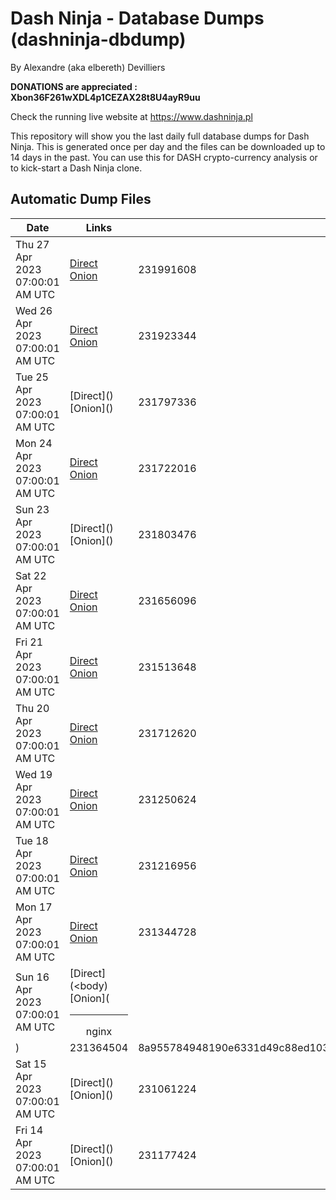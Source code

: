 # Dash Ninja - Database Dumps (dashninja-dbdump)
By Alexandre (aka elbereth) Devilliers

**DONATIONS are appreciated : Xbon36F261wXDL4p1CEZAX28t8U4ayR9uu**

Check the running live website at https://www.dashninja.pl

This repository will show you the last daily full database dumps for Dash Ninja. This is generated once per day and the files can be downloaded up to 14 days in the past.
You can use this for DASH crypto-currency analysis or to kick-start a Dash Ninja clone.


## Automatic Dump Files
| Date | Links | Size | SHA256 |
|--|--|--|--|
| Thu 27 Apr 2023 07:00:01 AM UTC | [Direct](https://oshi.at/Nxfh) [Onion](http://5ety7tpkim5me6eszuwcje7bmy25pbtrjtue7zkqqgziljwqy3rrikqd.onion/Nxfh) | 231991608 | 71490162525b36517ca9370e14c2242bc954a5876084a1c6a715cff8eeb1bd93 | 
| Wed 26 Apr 2023 07:00:01 AM UTC | [Direct](https://oshi.at/qozp) [Onion](http://5ety7tpkim5me6eszuwcje7bmy25pbtrjtue7zkqqgziljwqy3rrikqd.onion/qozp) | 231923344 | c1af068392d75d55e30f0a1c19c4da953daea40bf0d60a7aba795f69b56193cb | 
| Tue 25 Apr 2023 07:00:01 AM UTC | [Direct](</body></html>) [Onion](</body></html>) | 231797336 | 59dae3e1eddfa2cac3a3ee34cb56e934f93d2da0720c1ae1c8f4a077b41ab3f9 | 
| Mon 24 Apr 2023 07:00:01 AM UTC | [Direct](https://oshi.at/FyMY) [Onion](http://5ety7tpkim5me6eszuwcje7bmy25pbtrjtue7zkqqgziljwqy3rrikqd.onion/FyMY) | 231722016 | 7b4950e266886f76111085d912c34dca641529d7ed8c164390b3a9b45b347d2f | 
| Sun 23 Apr 2023 07:00:01 AM UTC | [Direct](</body></html>) [Onion](</body></html>) | 231803476 | 3753b4f7caba30dd8ba364e5ccc5292b55b7a706179a83cae1c397958c151e93 | 
| Sat 22 Apr 2023 07:00:01 AM UTC | [Direct](https://oshi.at/Egbe) [Onion](http://5ety7tpkim5me6eszuwcje7bmy25pbtrjtue7zkqqgziljwqy3rrikqd.onion/Egbe) | 231656096 | da88601f36fdc82ba8b640711c80bbc7499246b386e9dfec5fe64a17bed0bc20 | 
| Fri 21 Apr 2023 07:00:01 AM UTC | [Direct](https://oshi.at/nzgu) [Onion](http://5ety7tpkim5me6eszuwcje7bmy25pbtrjtue7zkqqgziljwqy3rrikqd.onion/nzgu) | 231513648 | 931f6280bc18e8f4bbc46fd69e84a0889aa13f3f4a07807bad34c0b4b2bcd046 | 
| Thu 20 Apr 2023 07:00:01 AM UTC | [Direct](https://oshi.at/UUXn) [Onion](http://5ety7tpkim5me6eszuwcje7bmy25pbtrjtue7zkqqgziljwqy3rrikqd.onion/UUXn) | 231712620 | 818f468036458f52fe39cc8a9e5fab2d9e844d79b78fe88a350868fa24a15098 | 
| Wed 19 Apr 2023 07:00:01 AM UTC | [Direct](https://oshi.at/SskH) [Onion](http://5ety7tpkim5me6eszuwcje7bmy25pbtrjtue7zkqqgziljwqy3rrikqd.onion/SskH) | 231250624 | cfedf5ed5e6af492b1e1b9155a5dbb8113e5ea7fab01406eca501107c53e8ff0 | 
| Tue 18 Apr 2023 07:00:01 AM UTC | [Direct](https://oshi.at/RkBd) [Onion](http://5ety7tpkim5me6eszuwcje7bmy25pbtrjtue7zkqqgziljwqy3rrikqd.onion/RkBd) | 231216956 | e4afd392ae1bf21426dada24c43ebcf32a14c4a189892a42242d5b5de326ca2f | 
| Mon 17 Apr 2023 07:00:01 AM UTC | [Direct](https://oshi.at/NWcc) [Onion](http://5ety7tpkim5me6eszuwcje7bmy25pbtrjtue7zkqqgziljwqy3rrikqd.onion/NWcc) | 231344728 | 8cd3f32d64f2f3fcd072cd23fcf0ecbd6780e0c49b0a37924091e0e130d5d231 | 
| Sun 16 Apr 2023 07:00:01 AM UTC | [Direct](<body) [Onion](<hr><center>nginx</center>) | 231364504 | 8a955784948190e6331d49c88ed1035a4372f997a0f237460058c655935d5a25 | 
| Sat 15 Apr 2023 07:00:01 AM UTC | [Direct](</body></html>) [Onion](</body></html>) | 231061224 | d18309db9ad196f2864ede3bc094d800e8118002b2947c69d592255eb71b75dc | 
| Fri 14 Apr 2023 07:00:01 AM UTC | [Direct](</body></html>) [Onion](</body></html>) | 231177424 | bd4e4246d72601784ff18d15dd90d4461cb0b84f649b15ac62f5683f11792b89 | 
